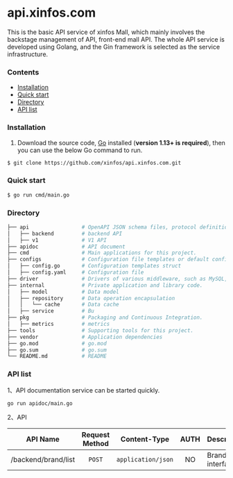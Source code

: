 # api.xinfos.com
This is the basic API service of xinfos Mall, which mainly involves the backstage management of API, front-end mall API. The whole API service is developed using Golang, and the Gin framework is selected as the service infrastructure.

### Contents
- [Installation](#installation)
- [Quick start](#quick-start)
- [Directory](#directory)
- [API list](#api-list)

### Installation

1. Download the source code, [Go](https://golang.org/) installed (**version 1.13+ is required**), then you can use the below Go command to run.

```sh
$ git clone https://github.com/xinfos/api.xinfos.com.git
```

### Quick start

```sh
$ go run cmd/main.go
```

### Directory
```sh
├── api                 # OpenAPI JSON schema files, protocol definition files.
│   ├── backend         # backend API
│   ├── v1              # V1 API 
├── apidoc              # API document
├── cmd                 # Main applications for this project.
├── configs             # Configuration file templates or default configs.
│   ├── config.go       # Configuration templates struct
│   ├── config.yaml     # Configuration file
├── driver              # Drivers of various middleware, such as MySQL,Redis
├── internal            # Private application and library code.
│   ├── model           # Data model
│   ├── repository      # Data operation encapsulation
│   │   └── cache       # Data cache
│   ├── service         # Bu
├── pkg                 # Packaging and Continuous Integration.
│   ├── metrics         # metrics
├── tools               # Supporting tools for this project.
├── vendor              # Application dependencies
├── go.mod              # go.mod
├── go.sum              # go.sum
└── README.md           # README
```


### API list

1、API documentation service can be started quickly.

```sh
go run apidoc/main.go
```

2、API 

| API Name                       | Request Method | Content-Type |   AUTH | Description |
| ------------------------------ | :-----------:| :---------------:| :------------:| :---------------|
| /backend/brand/list            | `POST`        | `application/json`|    NO  | Brand list interface |

